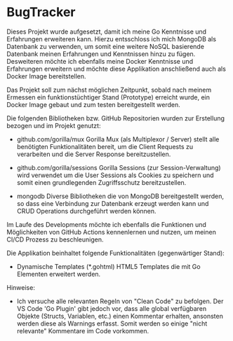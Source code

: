 # BugTracker

Dieses Projekt wurde aufgesetzt, damit ich meine Go Kenntnisse und Erfahrungen erweiteren kann. Hierzu entsschloss ich mich MongoDB als Datenbank zu verwenden, um somit eine weitere NoSQL basierende Datenbank meinen Erfahrungen und Kenntnissen hinzu zu fügen. Desweiteren möchte ich ebenfalls meine Docker Kenntnisse und Erfahrungen erweitern und möchte diese Applikation anschließend auch als Docker Image bereitstellen.

Das Projekt soll zum nächst möglichen Zeitpunkt, sobald nach meinem Ermessen ein funktionstüchtiger Stand (Prototype) erreicht wurde, ein Docker Image gebaut und zum testen bereitgestellt werden.

Die folgenden Bibliotheken bzw. GitHub Repositorien wurden zur Erstellung bezogen und im Projekt genutzt:
- github.com/gorilla/mux
Gorilla Mux (als Multiplexor / Server) stellt alle benötigten Funktionalitäten bereit, um die Client Requests zu verarbeiten und die Server Response bereitzustellen.

- github.com/gorilla/sessions
Gorilla Sessions (zur Session-Verwaltung) wird verwendet um die User Sessions als Cookies zu speichern und somit einen grundlegenden Zugriffsschutz bereitzustellen.

- mongodb
Diverse Bibliotheken die von MongoDB bereitgestellt werden, so dass eine Verbindung zur Datenbank erzeugt werden kann und CRUD Operations durchgeführt werden können.


Im Laufe des Developments möchte ich ebenfalls die Funktionen und Möglichkeiten von GitHub Actions kennenlernen und nutzen, um meinen CI/CD Prozess zu beschleunigen.

Die Applikation beinhaltet folgende Funktionalitäten (gegenwärtiger Stand):
- Dynamische Templates (*.gohtml)
  HTML5 Templates die mit Go  Elementen erweitert werden.

Hinweise:
- Ich versuche alle relevanten Regeln von "Clean Code" zu befolgen. Der VS Code 'Go Plugin' gibt jedoch vor, dass alle global verfügbaren Objekte (Structs, Variablen, etc.) einen Kommentar erhalten, ansonsten werden diese als Warnings erfasst. Somit werden so einige "nicht relevante" Kommentare im Code vorkommen.
